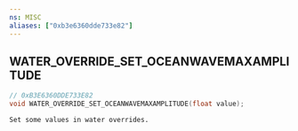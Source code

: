 ```yaml
---
ns: MISC
aliases: ["0xb3e6360dde733e82"]
---
```

## WATER_OVERRIDE_SET_OCEANWAVEMAXAMPLITUDE

```c
// 0xB3E6360DDE733E82
void WATER_OVERRIDE_SET_OCEANWAVEMAXAMPLITUDE(float value);
```

```
Set some values in water overrides.
```
